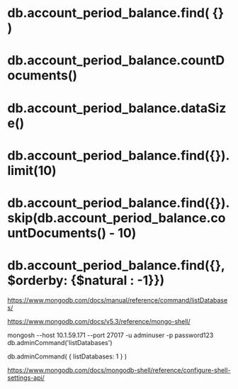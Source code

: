 # db.account_period_balance.find( {} )
# db.account_period_balance.countDocuments()
# db.account_period_balance.dataSize()
# db.account_period_balance.find({}).limit(10)
# db.account_period_balance.find({}).skip(db.account_period_balance.countDocuments() - 10)
# db.account_period_balance.find({}, $orderby: {$natural : -1}})

https://www.mongodb.com/docs/manual/reference/command/listDatabases/

https://www.mongodb.com/docs/v5.3/reference/mongo-shell/

mongosh --host 10.1.59.171 --port 27017 -u adminuser -p password123
db.adminCommand('listDatabases')

db.adminCommand(
   {
     listDatabases: 1
   }
)

https://www.mongodb.com/docs/mongodb-shell/reference/configure-shell-settings-api/